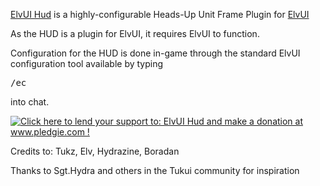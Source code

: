 <a href="http://www.tukui.org/addons/index.php?act=view&id=69">ElvUI Hud</a> is a highly-configurable Heads-Up Unit Frame Plugin for <a href="http://www.tukui.org/about.php?ui=elvui">ElvUI</a>

As the HUD is a plugin for ElvUI, it requires ElvUI to function.

Configuration for the HUD is done in-game through the standard ElvUI configuration tool available by typing <pre>/ec</pre> into chat.

<a href='http://www.pledgie.com/campaigns/17933'><img alt='Click here to lend your support to: ElvUI Hud and make a donation at www.pledgie.com !' src='http://www.pledgie.com/campaigns/17933.png?skin_name=chrome' border='0' /></a>

Credits to:  Tukz, Elv, Hydrazine, Boradan

Thanks to Sgt.Hydra and others in the Tukui community for inspiration
